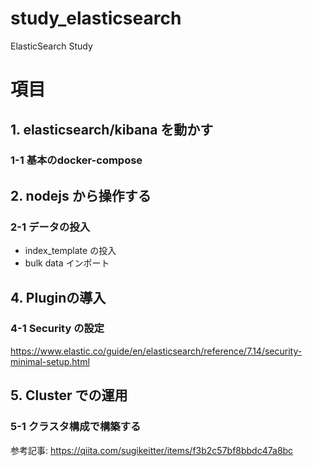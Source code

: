 # study_elasticsearch
ElasticSearch Study

# 項目

## 1. elasticsearch/kibana を動かす

### 1-1 基本のdocker-compose

## 2. nodejs から操作する

### 2-1 データの投入

* index_template の投入
* bulk data インポート

## 4. Pluginの導入

### 4-1 Security の設定

https://www.elastic.co/guide/en/elasticsearch/reference/7.14/security-minimal-setup.html

## 5. Cluster での運用

### 5-1 クラスタ構成で構築する

参考記事: https://qiita.com/sugikeitter/items/f3b2c57bf8bbdc47a8bc


